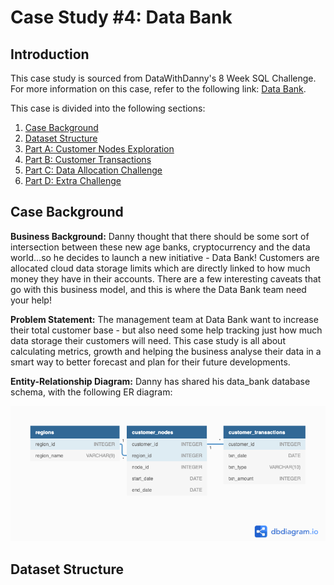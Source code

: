 # Case Study #4: Data Bank
## Introduction

This case study is sourced from DataWithDanny's 8 Week SQL Challenge. For more information on this case, refer to the following link: [Data Bank](https://8weeksqlchallenge.com/case-study-4/). 

This case is divided into the following sections:
1. [Case Background](#case-background)
2. [Dataset Structure](#dataset-structure)
4. [Part A: Customer Nodes Exploration](#part-a-customer-nodes-exploration)
5. [Part B: Customer Transactions](#part-b-customer-transactions)
6. [Part C: Data Allocation Challenge](#part-c-data-allocation-challenge)
7. [Part D: Extra Challenge](#part-d-extra-challenge)

## Case Background

**Business Background:** Danny thought that there should be some sort of intersection between these new age banks, cryptocurrency and the data world…so he decides to launch a new initiative - Data Bank! Customers are allocated cloud data storage limits which are directly linked to how much money they have in their accounts. There are a few interesting caveats that go with this business model, and this is where the Data Bank team need your help!

**Problem Statement:** The management team at Data Bank want to increase their total customer base - but also need some help tracking just how much data storage their customers will need. This case study is all about calculating metrics, growth and helping the business analyse their data in a smart way to better forecast and plan for their future developments. 

**Entity-Relationship Diagram:** Danny has shared his data_bank database schema, with the following ER diagram: 
<p align="center">
  <img src="https://github.com/annaxyhu/8-week-sql-challenge/blob/main/Case%20%234%20-%20Data%20Bank/Case4-ER-diagram.png"/>
</p>

## Dataset Structure

